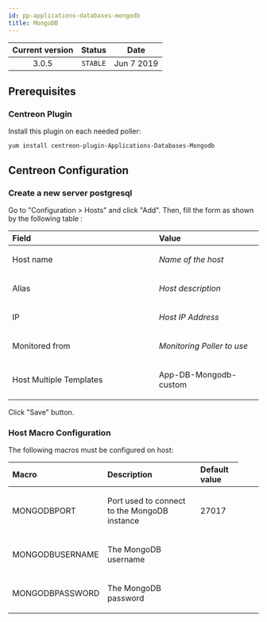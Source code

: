```yaml
---
id: pp-applications-databases-mongodb
title: MongoDB
---
```


| Current version | Status | Date |
| :-: | :-: | :-: |
| 3.0.5 | `STABLE` | Jun  7 2019 |

## Prerequisites

### Centreon Plugin
Install this plugin on each needed poller:

    yum install centreon-plugin-Applications-Databases-Mongodb

## Centreon Configuration
### Create a new server postgresql
Go to "Configuration &gt; Hosts" and click "Add". Then, fill the form as
shown by the following table :

<table>
<colgroup>
<col width="58%" />
<col width="41%" />
</colgroup>
<thead>
<tr class="header">
<th align="left">Field</th>
<th align="left">Value</th>
</tr>
</thead>
<tbody>
<tr class="odd">
<td align="left"><p>Host name</p></td>
<td align="left"><p><em>Name of the host</em></p></td>
</tr>
<tr class="even">
<td align="left"><p>Alias</p></td>
<td align="left"><p><em>Host description</em></p></td>
</tr>
<tr class="odd">
<td align="left"><p>IP</p></td>
<td align="left"><p><em>Host IP Address</em></p></td>
</tr>
<tr class="even">
<td align="left"><p>Monitored from</p></td>
<td align="left"><p><em>Monitoring Poller to use</em></p></td>
</tr>
<tr class="odd">
<td align="left"><p>Host Multiple Templates</p></td>
<td align="left"><p>App-DB-Mongodb-custom</p></td>
</tr>
</tbody>
</table>

Click "Save" button.

### Host Macro Configuration
The following macros must be configured on host:

<table>
<colgroup>
<col width="22%" />
<col width="45%" />
<col width="18%" />
<col width="12%" />
</colgroup>
<thead>
<tr class="header">
<th align="left">Macro</th>
<th align="left">Description</th>
<th align="left">Default value</th>
</tr>
</thead>
<tbody>
<tr class="odd">
<td align="left"><p>MONGODBPORT</p></td>
<td align="left"><p>Port used to connect to the MongoDB instance</p></td>
<td align="left"><p>27017</p></td>
</tr>
<tr class="even">
<td align="left"><p>MONGODBUSERNAME</p></td>
<td align="left"><p>The MongoDB username</p></td>
<td align="left"><p></p></td>
</tr>
<tr class="odd">
<td align="left"><p>MONGODBPASSWORD</p></td>
<td align="left"><p>The MongoDB password</p></td>
<td align="left"><p></p></td>
</tr>
</tbody>
</table>


